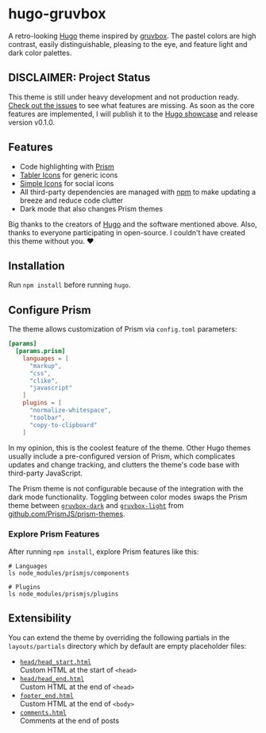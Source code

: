 # hugo-gruvbox

A retro-looking [Hugo](https://gohugo.io/) theme inspired by [gruvbox](https://github.com/morhetz/gruvbox).
The pastel colors are high contrast, easily distinguishable, pleasing to the
eye, and feature light and dark color palettes.

## DISCLAIMER: Project Status

This theme is still under heavy development and not production ready.
[Check out the issues](https://github.com/schnerring/hugo-gruvbox/issues) to see
what features are missing. As soon as the core features are implemented, I will
publish it to the [Hugo showcase](https://themes.gohugo.io/) and release
version v0.1.0.

## Features

- Code highlighting with [Prism](https://prismjs.com/)
- [Tabler Icons](https://tabler-icons.io/) for generic icons
- [Simple Icons](https://simpleicons.org/) for social icons
- All third-party dependencies are managed with [npm](https://www.npmjs.com/)
  to make updating a breeze and reduce code clutter
- Dark mode that also changes Prism themes

Big thanks to the creators of [Hugo](https://gohugo.io/) and the software
mentioned above. Also, thanks to everyone participating in open-source. I
couldn't have created this theme without you. ❤️

## Installation

Run `npm install` before running `hugo`.

## Configure Prism

The theme allows customization of Prism via `config.toml` parameters:

```toml
[params]
  [params.prism]
    languages = [
      "markup",
      "css",
      "clike",
      "javascript"
    ]
    plugins = [
      "normalize-whitespace",
      "toolbar",
      "copy-to-clipboard"
    ]
```

In my opinion, this is the coolest feature of the theme. Other Hugo themes
usually include a pre-configured version of Prism, which complicates updates and
change tracking, and clutters the theme's code base with third-party JavaScript.

The Prism theme is not configurable because of the integration with the dark
mode functionality. Toggling between color modes swaps the Prism theme between
[`gruvbox-dark`](https://github.com/PrismJS/prism-themes/blob/master/themes/prism-gruvbox-dark.css)
and [`gruvbox-light`](https://github.com/PrismJS/prism-themes/blob/master/themes/prism-gruvbox-light.css)
from [github.com/PrismJS/prism-themes](https://github.com/PrismJS/prism-themes).

### Explore Prism Features

After running `npm install`, explore Prism features like this:

```shell
# Languages
ls node_modules/prismjs/components

# Plugins
ls node_modules/prismjs/plugins
```

## Extensibility

You can extend the theme by overriding the following partials in the `layouts/partials`
directory which by default are empty placeholder files:

- [`head/head_start.html`](./layouts/partials/head_start.html)  
  Custom HTML at the start of `<head>`
- [`head/head_end.html`](./layouts/partials/head_end.html)  
  Custom HTML at the end of `<head>`
- [`footer_end.html`](./layouts/partials/footer_end.html)  
  Custom HTML at the end of `<body>`
- [`comments.html`](./layouts/partials/comments.html)  
  Comments at the end of posts
